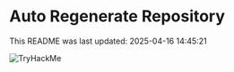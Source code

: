 # Auto Regenerate Repository

This README was last updated: 2025-04-16 14:45:21

 ![TryHackMe](https://tryhackme.com/badge/533634)